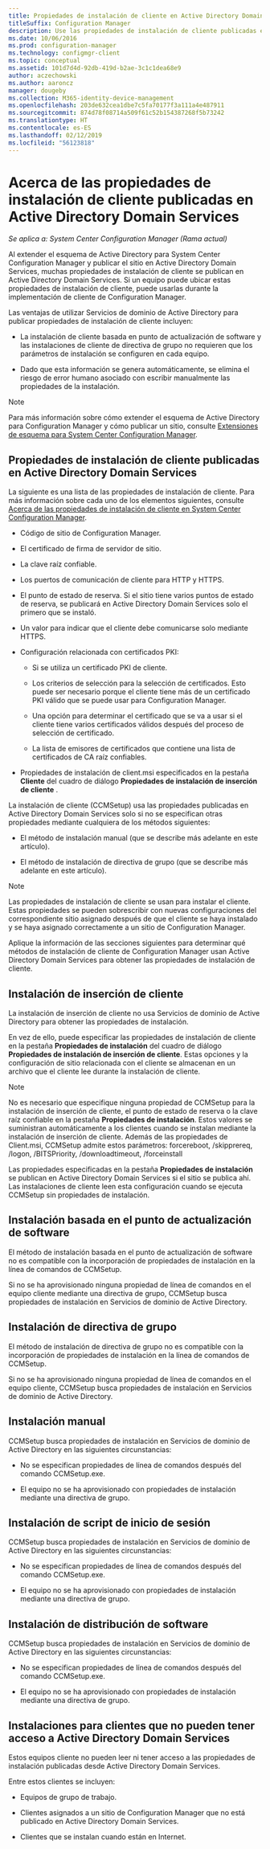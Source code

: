 ```yaml
---
title: Propiedades de instalación de cliente en Active Directory Domain Services
titleSuffix: Configuration Manager
description: Use las propiedades de instalación de cliente publicadas en Active Directory Domain Services en System Center Configuration Manager.
ms.date: 10/06/2016
ms.prod: configuration-manager
ms.technology: configmgr-client
ms.topic: conceptual
ms.assetid: 101d7d4d-92db-419d-b2ae-3c1c1dea68e9
author: aczechowski
ms.author: aaroncz
manager: dougeby
ms.collection: M365-identity-device-management
ms.openlocfilehash: 203de632cea1dbe7c5fa70177f3a111a4e487911
ms.sourcegitcommit: 874d78f08714a509f61c52b154387268f5b73242
ms.translationtype: HT
ms.contentlocale: es-ES
ms.lasthandoff: 02/12/2019
ms.locfileid: "56123818"
---
```

# <a name="about-client-installation-properties-published-to-active-directory-domain-services"></a>Acerca de las propiedades de instalación de cliente publicadas en Active Directory Domain Services

*Se aplica a: System Center Configuration Manager (Rama actual)*

Al extender el esquema de Active Directory para System Center Configuration Manager y publicar el sitio en Active Directory Domain Services, muchas propiedades de instalación de cliente se publican en Active Directory Domain Services. Si un equipo puede ubicar estas propiedades de instalación de cliente, puede usarlas durante la implementación de cliente de Configuration Manager.  

 Las ventajas de utilizar Servicios de dominio de Active Directory para publicar propiedades de instalación de cliente incluyen:  

-   La instalación de cliente basada en punto de actualización de software y las instalaciones de cliente de directiva de grupo no requieren que los parámetros de instalación se configuren en cada equipo.  

-   Dado que esta información se genera automáticamente, se elimina el riesgo de error humano asociado con escribir manualmente las propiedades de la instalación.  

> [!NOTE]  
>  Para más información sobre cómo extender el esquema de Active Directory para Configuration Manager y cómo publicar un sitio, consulte [Extensiones de esquema para System Center Configuration Manager](../../plan-design/network/schema-extensions.md).  

## <a name="client-installation-properties-published-to-active-directory-domain-services"></a>Propiedades de instalación de cliente publicadas en Active Directory Domain Services  
La siguiente es una lista de las propiedades de instalación de cliente. Para más información sobre cada uno de los elementos siguientes, consulte [Acerca de las propiedades de instalación de cliente en System Center Configuration Manager](../../../core/clients/deploy/about-client-installation-properties.md).  

- Código de sitio de Configuration Manager.  

- El certificado de firma de servidor de sitio.  

- La clave raíz confiable.  

- Los puertos de comunicación de cliente para HTTP y HTTPS.  

- El punto de estado de reserva. Si el sitio tiene varios puntos de estado de reserva, se publicará en Active Directory Domain Services solo el primero que se instaló.  

- Un valor para indicar que el cliente debe comunicarse solo mediante HTTPS.  

- Configuración relacionada con certificados PKI:  

  -   Si se utiliza un certificado PKI de cliente.  

  -   Los criterios de selección para la selección de certificados. Esto puede ser necesario porque el cliente tiene más de un certificado PKI válido que se puede usar para Configuration Manager.  

  -   Una opción para determinar el certificado que se va a usar si el cliente tiene varios certificados válidos después del proceso de selección de certificado.  

  -   La lista de emisores de certificados que contiene una lista de certificados de CA raíz confiables.  

- Propiedades de instalación de client.msi especificados en la pestaña **Cliente** del cuadro de diálogo **Propiedades de instalación de inserción de cliente** .

La instalación de cliente (CCMSetup) usa las propiedades publicadas en Active Directory Domain Services solo si no se especifican otras propiedades mediante cualquiera de los métodos siguientes:  

-   El método de instalación manual (que se describe más adelante en este artículo).

-   El método de instalación de directiva de grupo (que se describe más adelante en este artículo).

> [!NOTE]  
>  Las propiedades de instalación de cliente se usan para instalar el cliente. Estas propiedades se pueden sobrescribir con nuevas configuraciones del correspondiente sitio asignado después de que el cliente se haya instalado y se haya asignado correctamente a un sitio de Configuration Manager.  

 Aplique la información de las secciones siguientes para determinar qué métodos de instalación de cliente de Configuration Manager usan Active Directory Domain Services para obtener las propiedades de instalación de cliente.  

## <a name="client-push-installation"></a>Instalación de inserción de cliente  
 La instalación de inserción de cliente no usa Servicios de dominio de Active Directory para obtener las propiedades de instalación.  

 En vez de ello, puede especificar las propiedades de instalación de cliente en la pestaña **Propiedades de instalación** del cuadro de diálogo **Propiedades de instalación de inserción de cliente**. Estas opciones y la configuración de sitio relacionada con el cliente se almacenan en un archivo que el cliente lee durante la instalación de cliente.  

> [!NOTE]  
>  No es necesario que especifique ninguna propiedad de CCMSetup para la instalación de inserción de cliente, el punto de estado de reserva o la clave raíz confiable en la pestaña **Propiedades de instalación**. Estos valores se suministran automáticamente a los clientes cuando se instalan mediante la instalación de inserción de cliente.
Además de las propiedades de Client.msi, CCMSetup admite estos parámetros: forcereboot, /skipprereq, /logon, /BITSPriority, /downloadtimeout, /forceinstall

 Las propiedades especificadas en la pestaña **Propiedades de instalación** se publican en Active Directory Domain Services si el sitio se publica ahí. Las instalaciones de cliente leen esta configuración cuando se ejecuta CCMSetup sin propiedades de instalación.  

## <a name="software-update-point-based-installation"></a>Instalación basada en el punto de actualización de software  
 El método de instalación basada en el punto de actualización de software no es compatible con la incorporación de propiedades de instalación en la línea de comandos de CCMSetup.  

 Si no se ha aprovisionado ninguna propiedad de línea de comandos en el equipo cliente mediante una directiva de grupo, CCMSetup busca propiedades de instalación en Servicios de dominio de Active Directory.  

## <a name="group-policy-installation"></a>Instalación de directiva de grupo  
 El método de instalación de directiva de grupo no es compatible con la incorporación de propiedades de instalación en la línea de comandos de CCMSetup.  

 Si no se ha aprovisionado ninguna propiedad de línea de comandos en el equipo cliente, CCMSetup busca propiedades de instalación en Servicios de dominio de Active Directory.  

## <a name="manual-installation"></a>Instalación manual  
 CCMSetup busca propiedades de instalación en Servicios de dominio de Active Directory en las siguientes circunstancias:  

-   No se especifican propiedades de línea de comandos después del comando CCMSetup.exe.  

-   El equipo no se ha aprovisionado con propiedades de instalación mediante una directiva de grupo.  

## <a name="logon-script-installation"></a>Instalación de script de inicio de sesión  
 CCMSetup busca propiedades de instalación en Servicios de dominio de Active Directory en las siguientes circunstancias:  

-   No se especifican propiedades de línea de comandos después del comando CCMSetup.exe.  

-   El equipo no se ha aprovisionado con propiedades de instalación mediante una directiva de grupo.  

## <a name="software-distribution-installation"></a>Instalación de distribución de software  
 CCMSetup busca propiedades de instalación en Servicios de dominio de Active Directory en las siguientes circunstancias:  

-   No se especifican propiedades de línea de comandos después del comando CCMSetup.exe.  

-   El equipo no se ha aprovisionado con propiedades de instalación mediante una directiva de grupo.  

## <a name="installations-for-clients-that-cannot-access-active-directory-domain-services"></a>Instalaciones para clientes que no pueden tener acceso a Active Directory Domain Services  
Estos equipos cliente no pueden leer ni tener acceso a las propiedades de instalación publicadas desde Active Directory Domain Services.

 Entre estos clientes se incluyen:  

-   Equipos de grupo de trabajo.  

-   Clientes asignados a un sitio de Configuration Manager que no está publicado en Active Directory Domain Services.  

-   Clientes que se instalan cuando están en Internet.  
